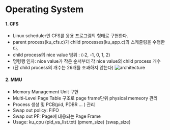 # Operating System



#### 1. CFS
- Linux scheduler인 CFS를 응용 프로그램의 형태로 구현한다.
- parent process(ku_cfs.c)가 child processes(ku_app.c)의 스케줄링을 수행한다.
- child process의 nice value 범위 : (-2, -1, 0, 1, 2)
- 명령행 인자: nice value가 작은 순서부터 각 nice value의 child process 개수
- (단 child process의 개수는 26개를 초과하지 않는다)
![architecture](https://user-images.githubusercontent.com/46714683/80897023-928e4c80-8d2f-11ea-857b-07608a360519.png)



#### 2. MMU
- Memory Management Unit 구현
- Multi-Level Page Table 구조로 page frame단위 physical memeory 관리
- Process 생성 및 PCB(pid, PDBR ... ) 관리
- Swap out policy: FIFO
- Swap out PF: Page에 대응되는 Page Frame
- Usage: ku_cpu (pid_va_list.txt) (pmem_size) (swap_size)
